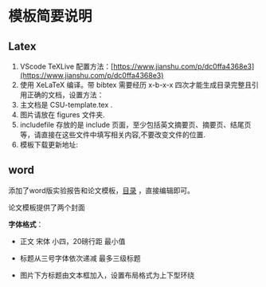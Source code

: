 # 模板简要说明

## Latex

1. VScode TeXLive 配置方法：[https://www.jianshu.com/p/dc0ffa4368e3](https://www.jianshu.com/p/dc0ffa4368e3)
2. 使用 XeLaTeX 编译。带 bibtex 需要经历 x-b-x-x 四次才能生成目录完整且引用正确的文档，设置方法：
3. 主文档是 CSU-template.tex .
4. 图片请放在 figures 文件夹.
5. includefile 存放的是 include 页面，至少包括英文摘要页、摘要页、结尾页等，请直接在这些文件中填写相关内容,不要改变文件的位置.
6. 模板下载更新地址:

## word

添加了word版实验报告和论文模板，[目录](word_Template/) ，直接编辑即可。

论文模板提供了两个封面

**字体格式**：

+ 正文 宋体 小四，20磅行距 最小值

+ 标题从三号字体依次递减 最多三级标题

+ 图片下方标题由文本框加入，设置布局格式为上下型环绕
